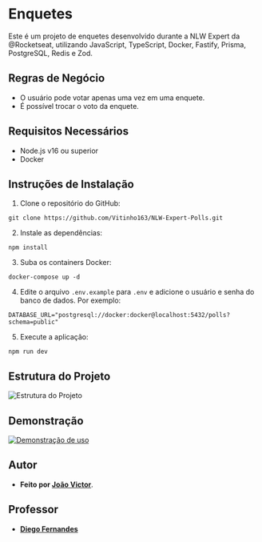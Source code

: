 # Enquetes

Este é um projeto de enquetes desenvolvido durante a NLW Expert da @Rocketseat, utilizando JavaScript, TypeScript, Docker, Fastify, Prisma, PostgreSQL, Redis e Zod.

## Regras de Negócio

- O usuário pode votar apenas uma vez em uma enquete.
- É possível trocar o voto da enquete.

## Requisitos Necessários

- Node.js v16 ou superior
- Docker

## Instruções de Instalação

1. Clone o repositório do GitHub:

```
git clone https://github.com/Vitinho163/NLW-Expert-Polls.git
```

2. Instale as dependências:

```
npm install
```

3. Suba os containers Docker:

```
docker-compose up -d
```

4. Edite o arquivo `.env.example` para `.env` e adicione o usuário e senha do banco de dados. Por exemplo:

```
DATABASE_URL="postgresql://docker:docker@localhost:5432/polls?schema=public"
```

5. Execute a aplicação:

```
npm run dev
```

## Estrutura do Projeto

![Estrutura do Projeto](https://imgur.com/4WR6SUV.png)

## Demonstração

[![Demonstração de uso](https://imgur.com/oyCF7dJ.png)](https://youtu.be/F2yJQvvs4GM)

## Autor

- **Feito por [João Victor](https://github.com/Vitinho163)**.

## Professor

- **[Diego Fernandes](https://github.com/diego3g)**
